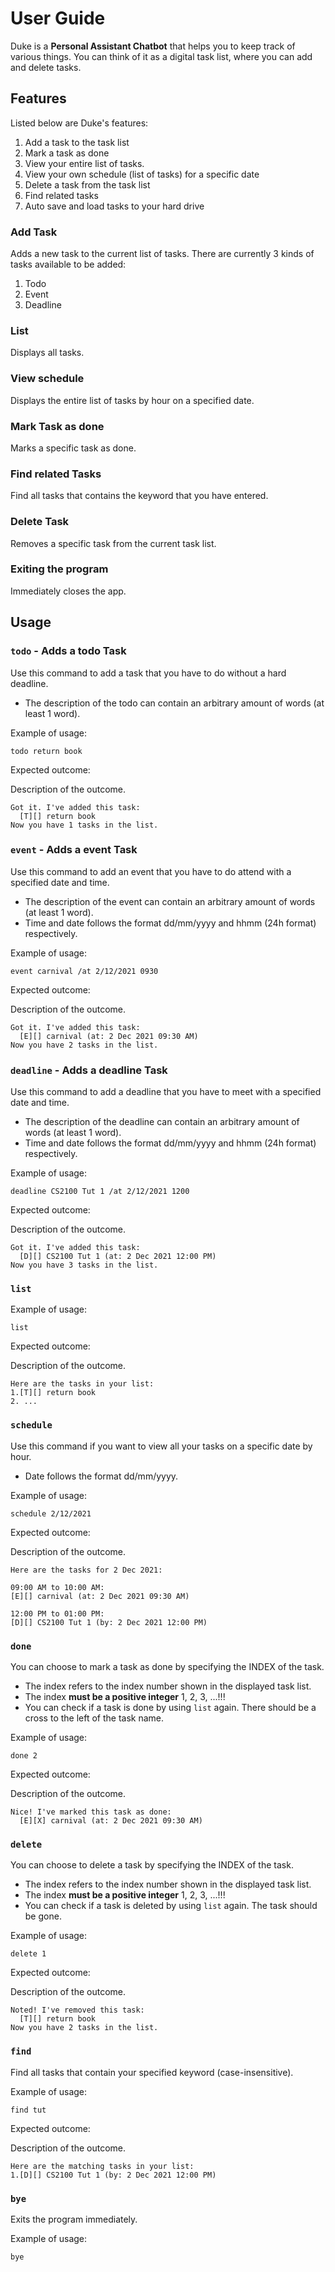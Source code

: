 # User Guide
Duke is a **Personal Assistant Chatbot** that helps you to keep track of various things. You can think of it as a digital task list, where you can add and delete tasks.

## Features 
Listed below are Duke's features:
1. Add a task to the task list
2. Mark a task as done
3. View your entire list of tasks.
4. View your own schedule (list of tasks) for a specific date
5. Delete a task from the task list
6. Find related tasks
7. Auto save and load tasks to your hard drive

### Add Task

Adds a new task to the current list of tasks.
There are currently 3 kinds of tasks available to be added:
1. Todo
2. Event
3. Deadline

### List

Displays all tasks.

### View schedule

Displays the entire list of tasks by hour on a specified date.

### Mark Task as done

Marks a specific task as done.

### Find related Tasks

Find all tasks that contains the keyword that you have entered.

### Delete Task

Removes a specific task from the current task list.

### Exiting the program

Immediately closes the app.

## Usage

### `todo` - Adds a todo Task

Use this command to add a task that you have to do without a hard deadline.
- The description of the todo can contain an arbitrary amount of words (at least 1 word).

Example of usage: 

`todo return book`

Expected outcome:

Description of the outcome.

```
Got it. I've added this task:
  [T][] return book
Now you have 1 tasks in the list.
```

### `event` - Adds a event Task

Use this command to add an event that you have to do attend with a specified date and time.
- The description of the event can contain an arbitrary amount of words (at least 1 word).
- Time and date follows the format dd/mm/yyyy and hhmm (24h format) respectively.

Example of usage: 

`event carnival /at 2/12/2021 0930`

Expected outcome:

Description of the outcome.

```
Got it. I've added this task:
  [E][] carnival (at: 2 Dec 2021 09:30 AM)
Now you have 2 tasks in the list.
```

### `deadline` - Adds a deadline Task

Use this command to add a deadline that you have to meet with a specified date and time.
- The description of the deadline can contain an arbitrary amount of words (at least 1 word).
- Time and date follows the format dd/mm/yyyy and hhmm (24h format) respectively.

Example of usage: 

`deadline CS2100 Tut 1 /at 2/12/2021 1200`

Expected outcome:

Description of the outcome.

```
Got it. I've added this task:
  [D][] CS2100 Tut 1 (at: 2 Dec 2021 12:00 PM)
Now you have 3 tasks in the list.
```

### `list`

Example of usage: 

`list`

Expected outcome:

Description of the outcome.

```
Here are the tasks in your list:
1.[T][] return book
2. ...
```

### `schedule`

Use this command if you want to view all your tasks on a specific date by hour.
- Date follows the format dd/mm/yyyy.

Example of usage: 

`schedule 2/12/2021`

Expected outcome:

Description of the outcome.

```
Here are the tasks for 2 Dec 2021:

09:00 AM to 10:00 AM:
[E][] carnival (at: 2 Dec 2021 09:30 AM)

12:00 PM to 01:00 PM:
[D][] CS2100 Tut 1 (by: 2 Dec 2021 12:00 PM)
```

### `done`

You can choose to mark a task as done by specifying the INDEX of the task. 
- The index refers to the index number shown in the displayed task list.
- The index **must be a positive integer** 1, 2, 3, ...!!!
- You can check if a task is done by using `list` again. There should be a cross to the left of the task name.

Example of usage: 

`done 2`

Expected outcome:

Description of the outcome.

```
Nice! I've marked this task as done:
  [E][X] carnival (at: 2 Dec 2021 09:30 AM)
```

### `delete`

You can choose to delete a task by specifying the INDEX of the task. 
- The index refers to the index number shown in the displayed task list.
- The index **must be a positive integer** 1, 2, 3, ...!!!
- You can check if a task is deleted by using `list` again. The task should be gone.

Example of usage: 

`delete 1`

Expected outcome:

Description of the outcome.

```
Noted! I've removed this task:
  [T][] return book
Now you have 2 tasks in the list.
```

### `find`

Find all tasks that contain your specified keyword (case-insensitive).

Example of usage: 

`find tut`

Expected outcome:

Description of the outcome.

```
Here are the matching tasks in your list:
1.[D][] CS2100 Tut 1 (by: 2 Dec 2021 12:00 PM)
```

### `bye`

Exits the program immediately.

Example of usage:

`bye`
